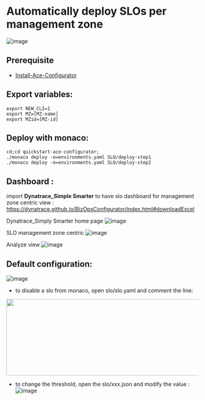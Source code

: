 # Automatically deploy SLOs per management zone
![image](https://user-images.githubusercontent.com/40337213/176840959-2778974b-950c-49bb-b79e-8f5bbfce94a0.png)


## Prerequisite
- [Install-Ace-Configurator](/Install-Ace-Configurator)
	
## Export variables:

	export NEW_CLI=1 
	export MZ=[MZ-name]
	export MZid=[MZ-id]

## Deploy with monaco:

	cd;cd quickstart-ace-configurator;
	./monaco deploy -e=environments.yaml SLO/deploy-step1
	./monaco deploy -e=environments.yaml SLO/deploy-step2


## Dashboard :
 import **Dynatrace_Simple Smarter** to have slo dashboard for management zone centric view :
 	https://dynatrace.github.io/BizOpsConfigurator/index.html#downloadExcel

Dynatrace_Simply Smarter home page
![image](https://user-images.githubusercontent.com/40337213/176837340-187a05bb-ef54-401a-92d2-77f15eadc503.png)

SLO management zone centric
![image](https://user-images.githubusercontent.com/40337213/176890303-94327dd3-f884-4e16-9066-e8516b7f6750.png)

Analyze view
![image](https://user-images.githubusercontent.com/40337213/176999225-1b6e9924-6d0f-4e78-89b7-c74220cde85a.png)
	
## Default configuration:  
![image](https://user-images.githubusercontent.com/40337213/176948834-a602780f-49b9-4e0a-ad64-5caf1d19fa3c.png)

- to disable a slo from monaco, open slo/slo.yaml and comment the line: 
<img src="https://user-images.githubusercontent.com/40337213/176834195-e5676e9c-25bc-41e8-b094-87c9c053c1f1.png" width="600" height="200">

- to change the threshold, open the slo/xxx.json and modify the value : 
![image](https://user-images.githubusercontent.com/40337213/176834354-fb68c020-7b7c-4a83-b518-92736ddaac9a.png)
